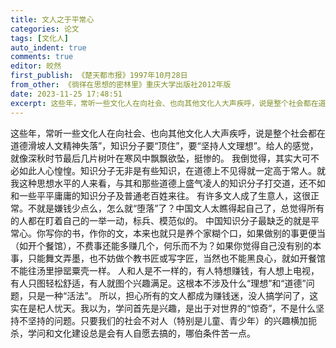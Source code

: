 ```yaml
---
title: 文人之于平常心
categories: 论文
tags: [文化人]
auto_indent: true
comments: true
editor: 皎然
first_publish: 《楚天都市报》1997年10月28日
from_other: 《徜徉在思想的密林里》重庆大学出版社2012年版
date: 2023-11-25 17:48:51
excerpt: 这些年，常听一些文化人在向社会、也向其他文化人大声疾呼，说是整个社会都在道德滑坡人文精神失落”，知识分子要“顶住”，要“坚持人文理想”。给人的感觉，就像深秋时节最后几片树叶在寒风中飘飘欲坠，挺惨的。
---
```

这些年，常听一些文化人在向社会、也向其他文化人大声疾呼，说是整个社会都在道德滑坡人文精神失落”，知识分子要“顶住”，要“坚持人文理想”。给人的感觉，就像深秋时节最后几片树叶在寒风中飘飘欲坠，挺惨的。
我倒觉得，其实大可不必如此人心惶惶。知识分子无非是有些知识，在道德上不见得就一定高于常人。就我这种思想水平的人来看，与其和那些道德上盛气凌人的知识分子打交道，还不如和一些平平庸庸的知识分子及普通老百姓来往。
有许多文人成了生意人，这很正常。不就是嫌钱少点么，怎么就“堕落”了？中国文人太瞧得起自己了，总觉得所有的人都在盯着自己的一举一动，标兵、模范似的。
中国知识分子最缺乏的就是平常心。你写你的书，作你的文，本来也就只是养个家糊个口，如果做别的事更便当（如开个餐馆），不费事还能多赚几个，何乐而不为？如果你觉得自己没有别的本事，只能舞文弄墨，也不妨做个教书匠或写字匠，当然也不能黑良心，就如开餐馆不能往汤里摻罂粟壳一样。
人和人是不一样的，有人特想赚钱，有人想上电视，有人只图轻松舒适，有人就图个兴趣满足。这根本不涉及什么“理想”和“道德”问题，只是一种“活法”。
所以，担心所有的文人都成为赚钱迷，没人搞学问了，这实在是杞人忧天。我以为，学问首先是兴趣，是出于对世界的“惊奇”，不是什么坚持不坚持的问题。只要我们的社会不对人（特别是儿童、青少年）的兴趣横加扼杀，学问和文化建设总是会有人自愿去搞的，哪伯条件苦一点。
